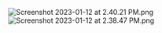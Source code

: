 ![Screenshot 2023-01-12 at 2.40.21 PM.png](..%2F..%2F..%2FDesktop%2FScreenshot%202023-01-12%20at%202.40.21%20PM.png)
![Screenshot 2023-01-12 at 2.38.47 PM.png](..%2F..%2F..%2FDesktop%2FScreenshot%202023-01-12%20at%202.38.47%20PM.png)